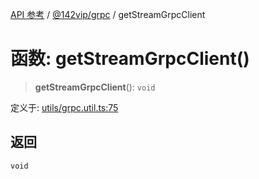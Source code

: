 [API 参考](../../../index.md) / [@142vip/grpc](../index.md) / getStreamGrpcClient

# 函数: getStreamGrpcClient()

> **getStreamGrpcClient**(): `void`

定义于: [utils/grpc.util.ts:75](https://github.com/142vip/core-x/blob/724c9f80a9f43d7639fb0f15c0381f9ca258849b/packages/grpc/src/utils/grpc.util.ts#L75)

## 返回

`void`
